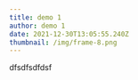 ```yaml
---
title: demo 1
author: demo 1
date: 2021-12-30T13:05:55.240Z
thumbnail: /img/frame-8.png
---
```

dfsdfsdfdsf